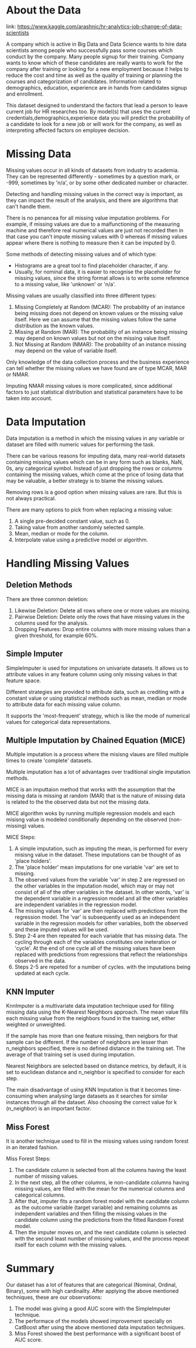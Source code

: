 # About the Data

link: https://www.kaggle.com/arashnic/hr-analytics-job-change-of-data-scientists

A company which is active in Big Data and Data Science wants to hire data scientists among people who successfully pass some courses which conduct 
by the company. Many people signup for their training. Company wants to know which of these candidates are really wants to work for the company after 
training or looking for a new employment because it helps to reduce the cost and time as well as the quality of training or planning the courses and 
categorization of candidates. Information related to demographics, education, experience are in hands from candidates signup and enrollment.

This dataset designed to understand the factors that lead a person to leave current job for HR researches too. By model(s) that uses the current 
credentials,demographics,experience data you will predict the probability of a candidate to look for a new job or will work for the company, as well 
as interpreting affected factors on employee decision.

# Missing Data

Missing values occur in all kinds of datasets from industry to academia. They can be represented differently - sometimes by a question mark, or -999, sometimes by 'n/a', or by some other dedicated number or character.

Detecting and handling missing values in the correct way is important, as they can impact the result of the analysis, and there are algorithms that can't handle them.

There is no penancea for all missing value imputation problems. For example, if missing values are due to a malfunctioning of the measuring machine and therefore real numerical values are just not recorded then in that case you can't impute missing values with 0 whereas if missing values appear where there is nothing to measure then it can be imputed by 0.

Some methods of detecting missing values and of which type:
- Histograms are a great tool to find placeholder character, if any.
- Usually, for nominal data, it is easier to recognise the placeholder for missing values, since the string format allows is to write some reference to a missing value, like 'unknown' or 'n/a'.

Missing values are usually classified into three different types:

1. Missing Completely at Random (MCAR): The probability of an instance being missing does not depend on known values or the missing value itself. Here we can assume that the missing values follow the same distribution as the known values.
2. Missing at Random (MAR): The probability of an instance being missing may depend on known values but not on the missing value itself.
3. Not Missing at Random (NMAR): The probability of an instance missing may depend on the value of variable itself.

Only knowledge of the data collection process and the business experience can tell whether the missing values we have found are of type MCAR, MAR or NMAR.

Imputing NMAR missing values is more complicated, since additional factors to just statistical distribution and statistical parameters have to be taken into account.

# Data Imputation

Data imputation is a method in which the missing values in any variable or dataset are filled with numeric values for performing the task.

There can be various reasons for imputing data, many real-world datasets containing missing values which can be in any form such as blanks, NaN, 0s, any categorical symbol. Instead of just dropping the rows or columns containing the missing values, which come at the price of losing data that may be valuable, a better strategy is to blame the missing values.

Removing rows is a good option when missing values are rare. But this is not always practical.

There are many options to pick from when replacing a missing value:
1. A single pre-decided constant value, such as 0.
2. Taking value from another randomly selected sample.
3. Mean, median or mode for the column.
4. Interpolate value using a predictive model or algorithm.

# Handling Missing Values

## Deletion Methods

There are three common deletion:
1. Likewise Deletion: Delete all rows where one or more values are missing.
2. Pairwise Deletion: Delete only the rows that have missing values in the columns used for the analysis.
3. Dropping Features: Drop entire columns with more missing values than a given threshold, for example 60%.

## Simple Imputer

SimpleImputer is used for imputations on univariate datasets. It allows us to attribute values in any feature column using only missing values in that feature space.

Different strategies are provided to attribute data, such as crediting with a constant value or using statistical methods such as mean, median or mode to attribute data for each missing value column.

It supports the 'most-frequent' strategy, which is like the mode of numerical values for categorical data representations.

## Multiple Imputation by Chained Equation (MICE)

Multiple imputation is a process where the misisng vlaues are filled multiple times to create 'complete' datasets.

Multiple imputation has a lot of advantages over traditional single imputation methods.

MICE is an imputtaion method that works with the assumption that the missing data is missing at random (MAR) that is the nature of missing data is related to the the observed data but not the missing data.

MICE algorithm woks by running multiple regression models and each misisng value is modeled conditionally depending on the observed (non-missing) values.

MICE Steps:
1. A simple imputation, such as imputing the mean, is performed for every misisng value in the dataset. These imputations can be thought of as 'place holders'.
2. The 'place holder' mean imputations for one variable 'var' are set to missing.
3. The observed values from the variable 'var' in step 2 are regressed on the other variables in the imputation model, which may or may not consist of all of the other variables in the dataset. In other words, 'var' is the dependent variable in a regression model and all the other variables are independent variables in the regression model.
4. The missing values for 'var' are then replaced with predictions from the regression model. The 'var' is subsequently used as an independent variable in the regression models for other variables, both the observed and these imputed values will be used.
5. Step 2-4 are then repeated for each variable that has missing data. The cycling through each of the variables constitutes one ineteration or 'cycle'. At the end of one cycle all of the missing values have been replaced with predictions from regressions that reflect the relationships observed in the data.
6. Steps 2-5 are repeted for a number of cycles. with the imputations being updated at each cycle.

## KNN Imputer

KnnImputer is a multivariate data imputation technique used for filling missing data using the K-Nearest Neighbors approach. The mean value fills each missing value from the neighbors found in the training set, either weighted or unweighted.

If the sample has more than one feature missing, then neigbors for that sample can be different. If the number of neighbors are lesser than n_neighbors specified, there is no defined distance in the training set. The average of that training set is used during imputation.

Nearest Neighbors are selected based on distance metrics, by default, it is set to euclidean distance and n_neighbor is specified to consider for each step.

The main disadvantage of using KNN Imputation is that it becomes time-consuming when analysing large datasets as it searches for similar instances through all the dataset. Also choosing the correct value for k (n_neighbor) is an important factor.

## Miss Forest

It is another technique used to fill in the missing values using random forest in an iterated fashion.

Miss Forest Steps:
1. The candidate column is selected from all the columns having the least number of missing values.
2. In the next step, all the other columns, ie non-candidate columns having missing values, are filled with the mean for the numerical columns and categorical columns.
3. After that, imputer fits a random forest model with the candidate column as the outcome variable (target variable) and remaining columns as independent variables and then filling the missing values in the candidate column using the predictions from the fitted Random Forest model.
4. Then the imputer moves on, and the next candidate column is selected with the second least number of missing values, and the process repeat itself for each column with the missing values.

# Summary

Our dataset has a lot of features that are categorical (Nominal, Ordinal, Binary), some with high cardinality. After applying the above mentioned techniques, these are our observations:

1. The model was giving a good AUC score with the SimpleImputer technique.
2. The performace of the models showed improvement specially on CatBoost after using the above mentioned data imputation techniques.
3. Miss Forest showed the best performance with a significant boost of AUC score.






